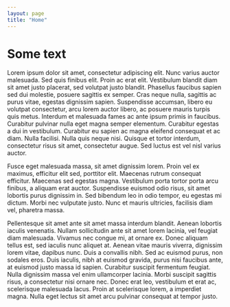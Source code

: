 ```yaml
---
layout: page
title: "Home"
---
```


# Some text 

Lorem ipsum dolor sit amet, consectetur adipiscing elit. Nunc varius auctor malesuada. Sed quis finibus elit. Proin ac erat elit. Vestibulum blandit diam sit amet justo placerat, sed volutpat justo blandit. Phasellus faucibus sapien sed dui molestie, posuere sagittis ex semper. Cras neque nulla, sagittis ac purus vitae, egestas dignissim sapien. Suspendisse accumsan, libero eu volutpat consectetur, arcu lorem auctor libero, ac posuere mauris turpis quis metus. Interdum et malesuada fames ac ante ipsum primis in faucibus. Curabitur pulvinar nulla eget magna semper elementum. Curabitur egestas a dui in vestibulum. Curabitur eu sapien ac magna eleifend consequat et ac diam. Nulla facilisi. Nulla quis neque nisi. Quisque et tortor interdum, consectetur risus sit amet, consectetur augue. Sed luctus est vel nisl varius auctor.

Fusce eget malesuada massa, sit amet dignissim lorem. Proin vel ex maximus, efficitur elit sed, porttitor elit. Maecenas rutrum consequat efficitur. Maecenas sed egestas magna. Vestibulum porta tortor porta arcu finibus, a aliquam erat auctor. Suspendisse euismod odio risus, sit amet lobortis purus dignissim in. Sed bibendum leo in odio tempor, eu egestas mi dictum. Morbi nec vulputate justo. Nunc et mauris ultricies, facilisis diam vel, pharetra massa.

Pellentesque sit amet ante sit amet massa interdum blandit. Aenean lobortis iaculis venenatis. Nullam sollicitudin ante sit amet lorem lacinia, vel feugiat diam malesuada. Vivamus nec congue mi, at ornare ex. Donec aliquam tellus est, sed iaculis nunc aliquet at. Aenean vitae mauris viverra, dignissim lorem vitae, dapibus nunc. Duis a convallis nibh. Sed ac euismod purus, non sodales eros. Duis iaculis, nibh at euismod gravida, purus nisi faucibus ante, at euismod justo massa id sapien. Curabitur suscipit fermentum feugiat. Nulla dignissim massa vel enim ullamcorper lacinia. Morbi suscipit sagittis risus, a consectetur nisi ornare nec. Donec erat leo, vestibulum et erat ac, scelerisque malesuada lacus. Proin at scelerisque lorem, a imperdiet magna. Nulla eget lectus sit amet arcu pulvinar consequat at tempor justo.

